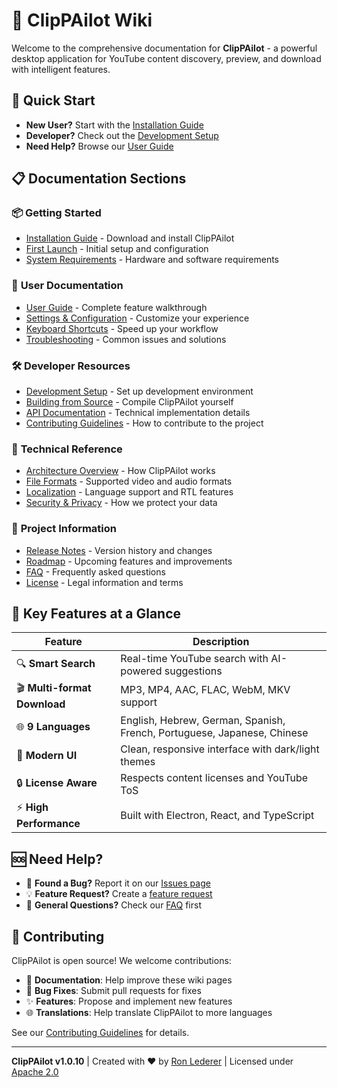 # 🎥 ClipPAilot Wiki

Welcome to the comprehensive documentation for **ClipPAilot** - a powerful desktop application for YouTube content discovery, preview, and download with intelligent features.

## 🚀 Quick Start

- **New User?** Start with the [Installation Guide](Installation-Guide)
- **Developer?** Check out the [Development Setup](Development-Setup)
- **Need Help?** Browse our [User Guide](User-Guide)

## 📋 Documentation Sections

### 📦 **Getting Started**
- [Installation Guide](Installation-Guide) - Download and install ClipPAilot
- [First Launch](First-Launch) - Initial setup and configuration
- [System Requirements](System-Requirements) - Hardware and software requirements

### 👥 **User Documentation**
- [User Guide](User-Guide) - Complete feature walkthrough
- [Settings & Configuration](Settings-Configuration) - Customize your experience
- [Keyboard Shortcuts](Keyboard-Shortcuts) - Speed up your workflow
- [Troubleshooting](Troubleshooting) - Common issues and solutions

### 🛠️ **Developer Resources**
- [Development Setup](Development-Setup) - Set up development environment
- [Building from Source](Building-from-Source) - Compile ClipPAilot yourself
- [API Documentation](API-Documentation) - Technical implementation details
- [Contributing Guidelines](Contributing-Guidelines) - How to contribute to the project

### 🔧 **Technical Reference**
- [Architecture Overview](Architecture-Overview) - How ClipPAilot works
- [File Formats](File-Formats) - Supported video and audio formats
- [Localization](Localization) - Language support and RTL features
- [Security & Privacy](Security-Privacy) - How we protect your data

### 📝 **Project Information**
- [Release Notes](Release-Notes) - Version history and changes
- [Roadmap](Roadmap) - Upcoming features and improvements
- [FAQ](FAQ) - Frequently asked questions
- [License](License) - Legal information and terms

## 🌟 **Key Features at a Glance**

| Feature | Description |
|---------|-------------|
| 🔍 **Smart Search** | Real-time YouTube search with AI-powered suggestions |
| 🎬 **Multi-format Download** | MP3, MP4, AAC, FLAC, WebM, MKV support |
| 🌐 **9 Languages** | English, Hebrew, German, Spanish, French, Portuguese, Japanese, Chinese |
| 📱 **Modern UI** | Clean, responsive interface with dark/light themes |
| 🔒 **License Aware** | Respects content licenses and YouTube ToS |
| ⚡ **High Performance** | Built with Electron, React, and TypeScript |

## 🆘 **Need Help?**

- 🐛 **Found a Bug?** Report it on our [Issues page](https://github.com/ronled86/ClipPAilot/issues)
- 💡 **Feature Request?** Create a [feature request](https://github.com/ronled86/ClipPAilot/issues/new?template=feature_request.md)
- 📧 **General Questions?** Check our [FAQ](FAQ) first

## 🤝 **Contributing**

ClipPAilot is open source! We welcome contributions:

- 📖 **Documentation**: Help improve these wiki pages
- 🐛 **Bug Fixes**: Submit pull requests for fixes
- ✨ **Features**: Propose and implement new features
- 🌐 **Translations**: Help translate ClipPAilot to more languages

See our [Contributing Guidelines](Contributing-Guidelines) for details.

---

**ClipPAilot v1.0.10** | Created with ❤️ by [Ron Lederer](https://github.com/ronled86) | Licensed under [Apache 2.0](License)
